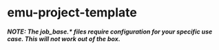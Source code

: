 # emu-project-template

***NOTE: The job_base.\* files require configuration for your specific use case. This will not work out of the box.***
